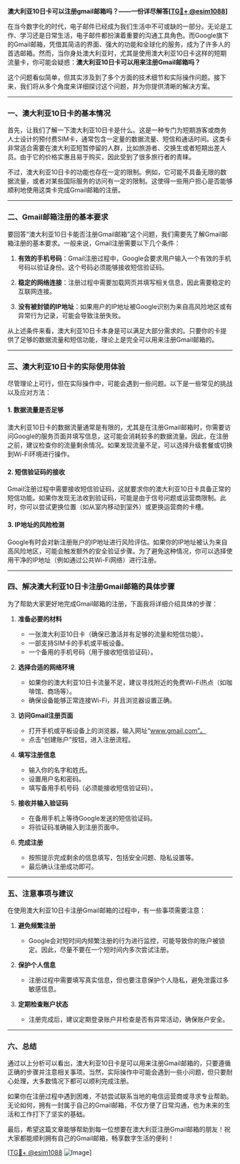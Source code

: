 **澳大利亚10日卡可以注册gmail邮箱吗？——一份详尽解答[[TG💪+ @esim1088](https://t.me/s/esim1088)]**

在当今数字化的时代，电子邮件已经成为我们生活中不可或缺的一部分。无论是工作、学习还是日常生活，电子邮件都扮演着重要的沟通工具角色。而Google旗下的Gmail邮箱，凭借其简洁的界面、强大的功能和全球化的服务，成为了许多人的首选邮箱。然而，当你身处澳大利亚时，尤其是使用澳大利亚10日卡这样的短期流量卡，你可能会疑惑：**澳大利亚10日卡可以用来注册Gmail邮箱吗？**

这个问题看似简单，但其实涉及到了多个方面的技术细节和实际操作问题。接下来，我们将从多个角度来详细探讨这个问题，并为你提供清晰的解决方案。

---

### **一、澳大利亚10日卡的基本情况**

首先，让我们了解一下澳大利亚10日卡是什么。这是一种专门为短期游客或商务人士设计的预付费SIM卡，通常包含一定量的数据流量、短信和通话时间。这类卡非常适合需要在澳大利亚短暂停留的人群，比如旅游者、交换生或者短期出差人员。由于它的价格实惠且易于购买，因此受到了很多旅行者的青睐。

不过，澳大利亚10日卡的功能也存在一定的限制。例如，它可能不具备无限的数据流量，或者对某些国际服务的访问有一定的限制。这使得一些用户担心是否能够顺利地使用这类卡完成Gmail邮箱的注册。

---

### **二、Gmail邮箱注册的基本要求**

要回答“澳大利亚10日卡能否注册Gmail邮箱”这个问题，我们需要先了解Gmail邮箱注册的基本要求。一般来说，Gmail注册需要以下几个条件：

1. **有效的手机号码**：Gmail注册过程中，Google会要求用户输入一个有效的手机号码以验证身份。这个号码必须能够接收短信验证码。
   
2. **稳定的网络连接**：注册过程中需要加载网页并填写相关信息，因此需要稳定的互联网连接。
   
3. **没有被封锁的IP地址**：如果用户的IP地址被Google识别为来自高风险地区或有异常行为记录，可能会导致注册失败。

从上述条件来看，澳大利亚10日卡本身是可以满足大部分需求的。只要你的卡提供了足够的数据流量和短信功能，理论上是完全可以用来注册Gmail邮箱的。

---

### **三、澳大利亚10日卡的实际使用体验**

尽管理论上可行，但在实际操作中，可能会遇到一些问题。以下是一些常见的挑战以及应对方法：

#### **1. 数据流量是否足够**
澳大利亚10日卡的数据流量通常是有限的，尤其是在注册Gmail邮箱时，你需要访问Google的服务页面并填写信息，这可能会消耗较多的数据流量。因此，在注册之前，建议检查你的流量剩余情况。如果发现流量不足，可以选择升级套餐或切换到Wi-Fi环境进行操作。

#### **2. 短信验证码的接收**
Gmail注册过程中需要接收短信验证码，这就要求你的澳大利亚10日卡具备正常的短信功能。如果你发现无法收到验证码，可能是由于信号问题或运营商限制。此时，你可以尝试更换位置（如从室内移动到室外）或更换运营商的卡槽。

#### **3. IP地址的风险检测**
Google有时会对新注册账户的IP地址进行风险评估。如果你的IP地址被认为来自高风险地区，可能会触发额外的安全验证步骤。为了避免这种情况，你可以选择使用干净的IP地址（例如通过公共Wi-Fi网络）进行注册。

---

### **四、解决澳大利亚10日卡注册Gmail邮箱的具体步骤**

为了帮助大家更好地完成Gmail邮箱的注册，下面我将详细介绍具体的步骤：

1. **准备必要的材料**
   - 一张澳大利亚10日卡（确保已激活并有足够的流量和短信功能）。
   - 一部支持SIM卡的手机或平板设备。
   - 一个备用的手机号码（用于接收短信验证码）。

2. **选择合适的网络环境**
   - 如果你的澳大利亚10日卡流量不足，建议寻找附近的免费Wi-Fi热点（如咖啡馆、商场等）。
   - 确保设备能够正常连接Wi-Fi，并且浏览器设置正确。

3. **访问Gmail注册页面**
   - 打开手机或平板设备上的浏览器，输入网址“www.gmail.com”。
   - 点击“创建账户”按钮，进入注册流程。

4. **填写注册信息**
   - 输入你的名字和姓氏。
   - 设置用户名和密码。
   - 填写备用手机号码（必须能接收短信验证码）。

5. **接收并输入验证码**
   - 在备用手机上等待Google发送的短信验证码。
   - 将验证码准确输入到注册页面中。

6. **完成注册**
   - 按照提示完成剩余的信息填写，包括安全问题、隐私设置等。
   - 最后确认注册成功即可。

---

### **五、注意事项与建议**

在使用澳大利亚10日卡注册Gmail邮箱的过程中，有一些事项需要注意：

1. **避免频繁注册**
   - Google会对短时间内频繁注册的行为进行监控，可能导致你的账户被锁定。因此，尽量不要在一个短时间内多次尝试注册。

2. **保护个人信息**
   - 注册过程中需要填写真实信息，但也要注意保护个人隐私，避免泄露过多敏感信息。

3. **定期检查账户状态**
   - 注册完成后，建议定期登录账户并检查是否有异常活动，确保账户安全。

---

### **六、总结**

通过以上分析可以看出，澳大利亚10日卡是可以用来注册Gmail邮箱的，只要遵循正确的步骤并注意相关事项。当然，实际操作中可能会遇到一些小问题，但只要耐心处理，大多数情况下都可以顺利完成注册。

如果你在注册过程中遇到困难，不妨尝试联系当地的电信运营商或寻求专业帮助。无论如何，拥有一封属于自己的Gmail邮箱，不仅方便了日常沟通，也为未来的生活和工作打下了坚实的基础。

最后，希望这篇文章能够帮助到每一位想要在澳大利亚注册Gmail邮箱的朋友！祝大家都能顺利拥有自己的Gmail邮箱，畅享数字生活的便利！

[[TG💪+ @esim1088](https://t.me/s/esim1088) ![Image](https://i.postimg.cc/4NQfJmqS/Snipaste-2025-05-13-00-14-12.png)]